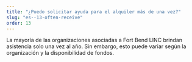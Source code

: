 ```yaml
---
title: "¿Puedo solicitar ayuda para el alquiler más de una vez?"
slug: "es--13-often-receive"
order: 13
---
```


La mayoría de las organizaciones asociadas a Fort Bend LINC brindan asistencia solo una vez al año. Sin embargo, esto puede variar según la organización y la disponibilidad de fondos.